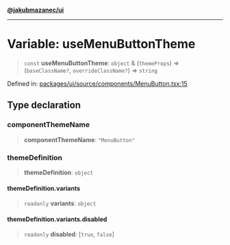 [**@jakubmazanec/ui**](../README.md)

---

# Variable: useMenuButtonTheme

> `const` **useMenuButtonTheme**: `object` & (`themeProps`) => (`baseClassName?`,
> `overrideClassName?`) => `string`

Defined in:
[packages/ui/source/components/MenuButton.tsx:15](https://github.com/jakubmazanec/tools/blob/a1a5edf56256b0aa4e209cc73bc7a07f5d7fc236/packages/ui/source/components/MenuButton.tsx#L15)

## Type declaration

### componentThemeName

> **componentThemeName**: `"MenuButton"`

### themeDefinition

> **themeDefinition**: `object`

#### themeDefinition.variants

> `readonly` **variants**: `object`

#### themeDefinition.variants.disabled

> `readonly` **disabled**: \[`true`, `false`\]
